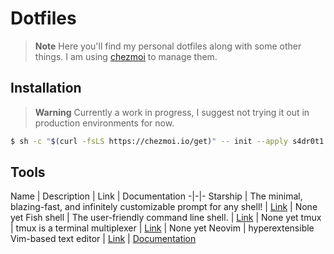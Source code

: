 # Dotfiles

> **Note**
> Here you'll find my personal dotfiles along with some other things. I am using [chezmoi](https://github.com/twpayne/chezmoi) to manage them.


## Installation

> **Warning**
> Currently a work in progress, I suggest not trying it out in production environments for now.

```sh
$ sh -c "$(curl -fsLS https://chezmoi.io/get)" -- init --apply s4dr0t1
```

## Tools

Name | Description | Link | Documentation
-|-|-
Starship | The minimal, blazing-fast, and infinitely customizable prompt for any shell! | [Link](./files/dot_config/starship.toml) | None yet
Fish shell |  The user-friendly command line shell. | [Link](./files/dot_config/fish/) | None yet
tmux | tmux is a terminal multiplexer | [Link](./files/dot_tmux.conf) | None yet
Neovim | hyperextensible Vim-based text editor | [Link](./files/dot_config/nvim) | [Documentation](./documentation/nvim.md)
